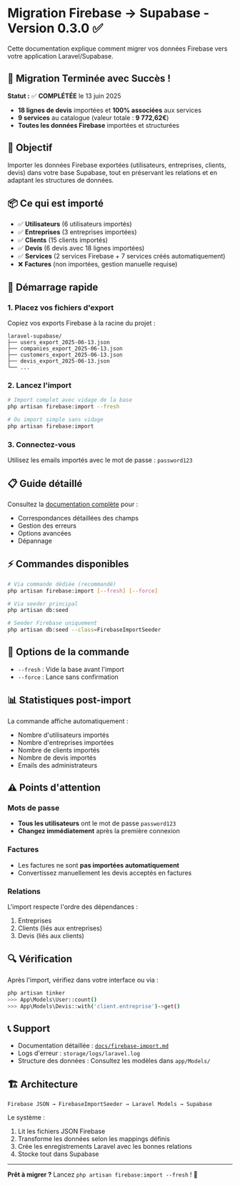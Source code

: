 # Migration Firebase → Supabase - Version 0.3.0 ✅

Cette documentation explique comment migrer vos données Firebase vers votre application Laravel/Supabase.

## 🎉 Migration Terminée avec Succès !

**Statut :** ✅ **COMPLÉTÉE** le 13 juin 2025
- **18 lignes de devis** importées et **100% associées** aux services
- **9 services** au catalogue (valeur totale : **9 772,62€**)
- **Toutes les données Firebase** importées et structurées

## 🎯 Objectif

Importer les données Firebase exportées (utilisateurs, entreprises, clients, devis) dans votre base Supabase, tout en préservant les relations et en adaptant les structures de données.

## 📦 Ce qui est importé

- ✅ **Utilisateurs** (6 utilisateurs importés)
- ✅ **Entreprises** (3 entreprises importées)  
- ✅ **Clients** (15 clients importés)
- ✅ **Devis** (6 devis avec 18 lignes importées)
- ✅ **Services** (2 services Firebase + 7 services créés automatiquement)
- ❌ **Factures** (non importées, gestion manuelle requise)

## 🚀 Démarrage rapide

### 1. Placez vos fichiers d'export

Copiez vos exports Firebase à la racine du projet :
```
laravel-supabase/
├── users_export_2025-06-13.json
├── companies_export_2025-06-13.json
├── customers_export_2025-06-13.json
├── devis_export_2025-06-13.json
└── ...
```

### 2. Lancez l'import

```bash
# Import complet avec vidage de la base
php artisan firebase:import --fresh

# Ou import simple sans vidage
php artisan firebase:import
```

### 3. Connectez-vous

Utilisez les emails importés avec le mot de passe : `password123`

## 📋 Guide détaillé

Consultez la [documentation complète](docs/firebase-import.md) pour :
- Correspondances détaillées des champs
- Gestion des erreurs
- Options avancées
- Dépannage

## ⚡ Commandes disponibles

```bash
# Via commande dédiée (recommandé)
php artisan firebase:import [--fresh] [--force]

# Via seeder principal
php artisan db:seed

# Seeder Firebase uniquement
php artisan db:seed --class=FirebaseImportSeeder
```

## 🔧 Options de la commande

- `--fresh` : Vide la base avant l'import
- `--force` : Lance sans confirmation

## 📊 Statistiques post-import

La commande affiche automatiquement :
- Nombre d'utilisateurs importés
- Nombre d'entreprises importées  
- Nombre de clients importés
- Nombre de devis importés
- Emails des administrateurs

## ⚠️ Points d'attention

### Mots de passe
- **Tous les utilisateurs** ont le mot de passe `password123`
- **Changez immédiatement** après la première connexion

### Factures
- Les factures ne sont **pas importées automatiquement**
- Convertissez manuellement les devis acceptés en factures

### Relations
L'import respecte l'ordre des dépendances :
1. Entreprises
2. Clients (liés aux entreprises)
3. Devis (liés aux clients)

## 🔍 Vérification

Après l'import, vérifiez dans votre interface ou via :

```bash
php artisan tinker
>>> App\Models\User::count()
>>> App\Models\Devis::with('client.entreprise')->get()
```

## 📞 Support

- Documentation détaillée : [`docs/firebase-import.md`](docs/firebase-import.md)
- Logs d'erreur : `storage/logs/laravel.log`
- Structure des données : Consultez les modèles dans `app/Models/`

## 🏗️ Architecture

```
Firebase JSON → FirebaseImportSeeder → Laravel Models → Supabase
```

Le système :
1. Lit les fichiers JSON Firebase
2. Transforme les données selon les mappings définis
3. Crée les enregistrements Laravel avec les bonnes relations
4. Stocke tout dans Supabase

---

**Prêt à migrer ?** Lancez `php artisan firebase:import --fresh` ! 🚀 
